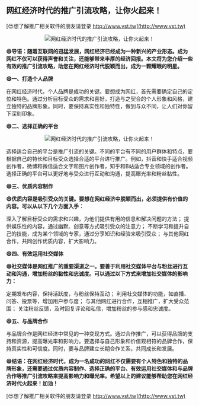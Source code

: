 ## **网红经济时代的推广引流攻略，让你火起来！**

[😍想了解推广相关软件的朋友请登录 http://www.vst.tw](http://www.vst.tw)

 <center><img src="https://vst.tw/MP4/tuiguang/png/0.png" alt="网红经济时代的推广引流攻略，让你火起来！"></center>

**😄导语：随着互联网的迅猛发展，网红经济已经成为一种新兴的产业形态。成为网红不仅可以获得声誉和关注，还能够带来丰厚的经济回报。本文将为您介绍一些有效的推广引流攻略，助您在网红经济时代脱颖而出，成为一颗耀眼的明星。**

**😄一、打造个人品牌**

在网红经济时代，个人品牌是成功的关键。要想成为网红，首先需要确定自己的定位和特色。通过分析目标受众的需求和喜好，打造与之契合的个人形象和风格，建立独特的品牌形象。同时，要保持真实性和独特性，做到与众不同，让人们对你留下深刻印象。

**😄二、选择正确的平台**

 <center><img src="https://vst.tw/MP4/tuiguang/png/0.png" alt="网红经济时代的推广引流攻略，让你火起来！"></center>

选择适合自己的平台是推广引流的关键。不同的平台有不同的用户群体和特点，要根据自己的特长和目标受众选择合适的平台进行推广。例如，抖音和快手适合视频创作者，微博和微信适合文字和图片创作者，知乎和B站适合专业领域的创作者。选择正确的平台可以更好地与受众进行互动和沟通，提高曝光率和粉丝黏性。

**😄三、优质内容制作**

**😄优质内容是吸引受众的关键。要想在网红经济中脱颖而出，必须提供有价值的内容。可以从以下几个方面入手：**

深入了解目标受众的需求和兴趣，为他们提供有用的信息和解决问题的方法；
提供娱乐性的内容，通过幽默、创意等方式吸引受众的注意力；
不断学习和提升自己的技能，成为某个领域的专家，通过分享知识和经验来吸引受众；
与其他网红合作，共同创作优质内容，扩大影响力。

**😄四、有效运用社交媒体**

**😄社交媒体是网红推广的重要渠道之一。要善于利用社交媒体平台与粉丝进行互动和沟通，增加粉丝的黏性和忠诚度。可以通过以下方式来增加社交媒体的影响力：**

定期发布内容，保持活跃度，与粉丝保持互动；
利用社交媒体的功能，如直播、问答、投票等，增加用户参与度；
与其他网红进行合作，互相推广，扩大受众范围；
关注粉丝反馈，及时回复评论和私信，增加粉丝的参与感和忠诚度。

**😄五、与品牌合作**

与品牌合作是网红经济中常见的一种变现方式。通过合作推广，可以获得品牌的支持和资源，提高曝光率和影响力。要选择与自己形象和价值观相符的品牌合作，保持真实性和可信度。同时，要与品牌建立长期合作关系，共同成长和发展。

**😄结语：在网红经济时代，成为一名成功的网红不仅需要有个人特色和独特的品牌形象，还需要通过优质内容制作、选择正确的平台、有效运用社交媒体和与品牌合作等推广引流攻略来提高影响力和曝光率。希望以上的建议能够帮助您在网红经济时代火起来！加油！**

[😍想了解推广相关软件的朋友请登录 http://www.vst.tw](http://www.vst.tw)




